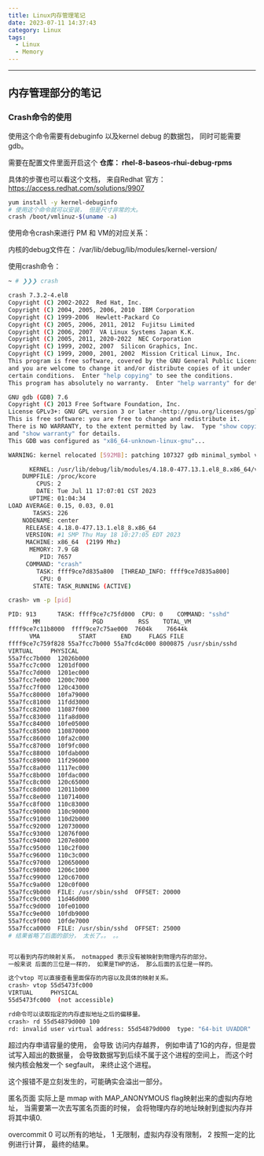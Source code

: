```yaml
---
title: Linux内存管理笔记
date: 2023-07-11 14:37:43
category: Linux
tags:
  - Linux
  - Memory
---
```


---
## 内存管理部分的笔记

### Crash命令的使用

使用这个命令需要有debuginfo 以及kernel debug 的数据包， 同时可能需要gdb。 

需要在配置文件里面开启这个 **仓库： rhel-8-baseos-rhui-debug-rpms**

具体的步骤也可以看这个文档， 来自Redhat 官方： https://access.redhat.com/solutions/9907

 ```bash
yum install -y kernel-debuginfo 
# 使用这个命令就可以安装， 但是尺寸非常的大。
crash /boot/vmlinuz-$(uname -a)
 ```

使用命令crash来进行 PM 和 VM的对应关系：

内核的debug文件在： /var/lib/debug/lib/modules/kernel-version/

 使用crash命令： 

```bash
~ # ❯❯❯ crash

crash 7.3.2-4.el8
Copyright (C) 2002-2022  Red Hat, Inc.
Copyright (C) 2004, 2005, 2006, 2010  IBM Corporation
Copyright (C) 1999-2006  Hewlett-Packard Co
Copyright (C) 2005, 2006, 2011, 2012  Fujitsu Limited
Copyright (C) 2006, 2007  VA Linux Systems Japan K.K.
Copyright (C) 2005, 2011, 2020-2022  NEC Corporation
Copyright (C) 1999, 2002, 2007  Silicon Graphics, Inc.
Copyright (C) 1999, 2000, 2001, 2002  Mission Critical Linux, Inc.
This program is free software, covered by the GNU General Public License,
and you are welcome to change it and/or distribute copies of it under
certain conditions.  Enter "help copying" to see the conditions.
This program has absolutely no warranty.  Enter "help warranty" for details.

GNU gdb (GDB) 7.6
Copyright (C) 2013 Free Software Foundation, Inc.
License GPLv3+: GNU GPL version 3 or later <http://gnu.org/licenses/gpl.html>
This is free software: you are free to change and redistribute it.
There is NO WARRANTY, to the extent permitted by law.  Type "show copying"
and "show warranty" for details.
This GDB was configured as "x86_64-unknown-linux-gnu"...

WARNING: kernel relocated [592MB]: patching 107327 gdb minimal_symbol values

      KERNEL: /usr/lib/debug/lib/modules/4.18.0-477.13.1.el8_8.x86_64/vmlinux  [TAINTED]
    DUMPFILE: /proc/kcore
        CPUS: 2
        DATE: Tue Jul 11 17:07:01 CST 2023
      UPTIME: 01:04:34
LOAD AVERAGE: 0.15, 0.03, 0.01
       TASKS: 226
    NODENAME: center
     RELEASE: 4.18.0-477.13.1.el8_8.x86_64
     VERSION: #1 SMP Thu May 18 10:27:05 EDT 2023
     MACHINE: x86_64  (2199 Mhz)
      MEMORY: 7.9 GB
         PID: 7657
     COMMAND: "crash"
        TASK: ffff9ce7d835a800  [THREAD_INFO: ffff9ce7d835a800]
         CPU: 0
       STATE: TASK_RUNNING (ACTIVE)

crash> vm -p [pid]

PID: 913      TASK: ffff9ce7c75fd000  CPU: 0    COMMAND: "sshd"
       MM               PGD          RSS    TOTAL_VM
ffff9ce7c11b8000  ffff9ce7c75ae000  7604k    76644k
      VMA           START       END     FLAGS FILE
ffff9ce7c759f828 55a7fcc7b000 55a7fcd4c000 8000875 /usr/sbin/sshd
VIRTUAL     PHYSICAL
55a7fcc7b000  12026b000
55a7fcc7c000  1201df000
55a7fcc7d000  1201ec000
55a7fcc7e000  1200c7000
55a7fcc7f000  120c43000
55a7fcc80000  10fa79000
55a7fcc81000  11fdd3000
55a7fcc82000  11087f000
55a7fcc83000  11fa8d000
55a7fcc84000  10fe05000
55a7fcc85000  110870000
55a7fcc86000  10fa2c000
55a7fcc87000  10f9fc000
55a7fcc88000  10fdab000
55a7fcc89000  11f296000
55a7fcc8a000  1117ec000
55a7fcc8b000  10fdac000
55a7fcc8c000  120c65000
55a7fcc8d000  12011b000
55a7fcc8e000  110714000
55a7fcc8f000  110c83000
55a7fcc90000  110c90000
55a7fcc91000  110d2b000
55a7fcc92000  120730000
55a7fcc93000  12076f000
55a7fcc94000  1207e8000
55a7fcc95000  110c2f000
55a7fcc96000  110c3c000
55a7fcc97000  120650000
55a7fcc98000  1206c1000
55a7fcc99000  120c67000
55a7fcc9a000  120c0f000
55a7fcc9b000  FILE: /usr/sbin/sshd  OFFSET: 20000
55a7fcc9c000  11d46d000
55a7fcc9d000  10fe01000
55a7fcc9e000  10fdb9000
55a7fcc9f000  10fde7000
55a7fcca0000  FILE: /usr/sbin/sshd  OFFSET: 25000
# 结果省略了后面的部分， 太长了。。 。。 


可以看到内存的映射关系， notmapped 表示没有被映射到物理内存的部分。 
一般来说 后面的三位是一样的， 如果是THP的话， 那么后面的五位是一样的。

这个vtop 可以直接查看里面保存的内容以及具体的映射关系。 
crash> vtop 55d5473fc000
VIRTUAL     PHYSICAL
55d5473fc000  (not accessible)

rd命令可以读取指定的内存虚拟地址之后的偏移量。
crash> rd 55d54879d000 100
rd: invalid user virtual address: 55d54879d000  type: "64-bit UVADDR"

```

超过内存申请容量的使用， 会导致 访问内存越界， 例如申请了1G的内存，但是尝试写入超出的数据量， 会导致数据写到后续不属于这个进程的空间上， 而这个时候内核会触发一个 segfault， 来终止这个进程。 

这个报错不是立刻发生的，可能确实会溢出一部分。

匿名页面 实际上是 mmap with MAP_ANONYMOUS flag映射出来的虚拟内存地址， 当需要第一次去写匿名页面的时候， 会将物理内存的地址映射到虚拟内存并将其中填0.

overcommit 0 可以所有的地址，   1 无限制，虚拟内存没有限制， 2  按照一定的比例进行计算， 最终的结果。 
